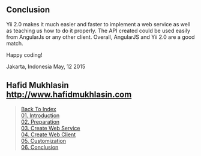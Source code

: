 ## Conclusion

Yii 2.0 makes it much easier and faster to implement a web service as well as teaching us how to do it properly.
The API created could be used easily from AngularJs or any other client. Overall, AngularJS and Yii 2.0 are a good match.

Happy coding!

Jakarta, Indonesia
May, 12 2015

Hafid Mukhlasin
http://www.hafidmukhlasin.com
---

> [Back To Index](index.md) <br>
> [01. Introduction](01-introduction.md) <br> 
> [02. Preparation](02-preparation.md) <br>
> [03. Create Web Service](03-create-web-service.md) <br>
> [04. Create Web Client](04-create-web-client.md) <br>
> [05. Customization](05-customization.md) <br>
> [06. Conclusion](06-conclusion.md) <br>
